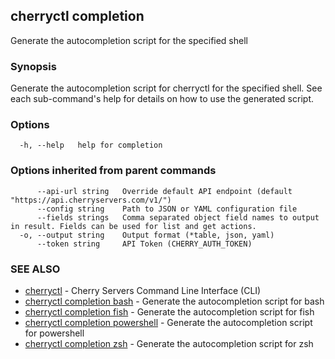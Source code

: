 ## cherryctl completion

Generate the autocompletion script for the specified shell

### Synopsis

Generate the autocompletion script for cherryctl for the specified shell.
See each sub-command's help for details on how to use the generated script.


### Options

```
  -h, --help   help for completion
```

### Options inherited from parent commands

```
      --api-url string   Override default API endpoint (default "https://api.cherryservers.com/v1/")
      --config string    Path to JSON or YAML configuration file
      --fields strings   Comma separated object field names to output in result. Fields can be used for list and get actions.
  -o, --output string    Output format (*table, json, yaml)
      --token string     API Token (CHERRY_AUTH_TOKEN)
```

### SEE ALSO

* [cherryctl](cherryctl.md)	 - Cherry Servers Command Line Interface (CLI)
* [cherryctl completion bash](cherryctl_completion_bash.md)	 - Generate the autocompletion script for bash
* [cherryctl completion fish](cherryctl_completion_fish.md)	 - Generate the autocompletion script for fish
* [cherryctl completion powershell](cherryctl_completion_powershell.md)	 - Generate the autocompletion script for powershell
* [cherryctl completion zsh](cherryctl_completion_zsh.md)	 - Generate the autocompletion script for zsh

